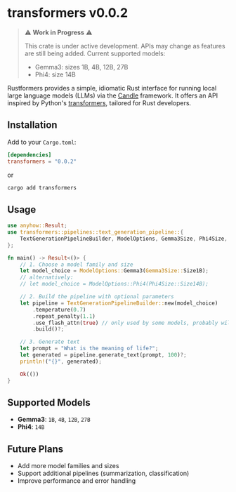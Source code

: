 # transformers v0.0.2

> ⚠️ **Work in Progress** ⚠️
>
> This crate is under active development. APIs may change as features are still being added.
> Current supported models:
>
> - Gemma3: sizes 1B, 4B, 12B, 27B
> - Phi4: size 14B

Rustformers provides a simple, idiomatic Rust interface for running local large language models (LLMs) via the [Candle](https://github.com/huggingface/candle) framework. It offers an API inspired by Python's [transformers](https://huggingface.co/docs/transformers), tailored for Rust developers.

## Installation

Add to your `Cargo.toml`:

```toml
[dependencies]
transformers = "0.0.2"
```

or

```cmd
cargo add transformers
```

## Usage

```rust
use anyhow::Result;
use transformers::pipelines::text_generation_pipeline::{
    TextGenerationPipelineBuilder, ModelOptions, Gemma3Size, Phi4Size,
};

fn main() -> Result<()> {
    // 1. Choose a model family and size
    let model_choice = ModelOptions::Gemma3(Gemma3Size::Size1B);
    // alternatively:
    // let model_choice = ModelOptions::Phi4(Phi4Size::Size14B);

    // 2. Build the pipeline with optional parameters
    let pipeline = TextGenerationPipelineBuilder::new(model_choice)
        .temperature(0.7)
        .repeat_penalty(1.1)
        .use_flash_attn(true) // only used by some models, probably will handle automatically soon
        .build()?;

    // 3. Generate text
    let prompt = "What is the meaning of life?";
    let generated = pipeline.generate_text(prompt, 100)?;
    println!("{}", generated);

    Ok(())
}
```

## Supported Models

- **Gemma3**: `1B`, `4B`, `12B`, `27B`
- **Phi4**: `14B`

## Future Plans

- Add more model families and sizes
- Support additional pipelines (summarization, classification)
- Improve performance and error handling
